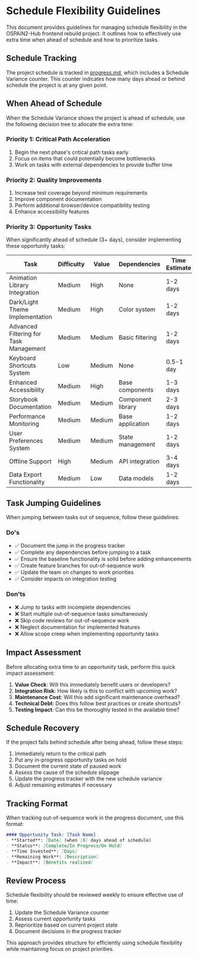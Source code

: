 # Schedule Flexibility Guidelines

This document provides guidelines for managing schedule flexibility in the OSPAiN2-Hub frontend rebuild project. It outlines how to effectively use extra time when ahead of schedule and how to prioritize tasks.

## Schedule Tracking

The project schedule is tracked in [progress.md](./progress.md), which includes a Schedule Variance counter. This counter indicates how many days ahead or behind schedule the project is at any given point.

## When Ahead of Schedule

When the Schedule Variance shows the project is ahead of schedule, use the following decision tree to allocate the extra time:

### Priority 1: Critical Path Acceleration

1. Begin the next phase's critical path tasks early
2. Focus on items that could potentially become bottlenecks
3. Work on tasks with external dependencies to provide buffer time

### Priority 2: Quality Improvements

1. Increase test coverage beyond minimum requirements
2. Improve component documentation
3. Perform additional browser/device compatibility testing
4. Enhance accessibility features

### Priority 3: Opportunity Tasks

When significantly ahead of schedule (3+ days), consider implementing these opportunity tasks:

| Task | Difficulty | Value | Dependencies | Time Estimate |
|------|------------|-------|--------------|---------------|
| Animation Library Integration | Medium | High | None | 1-2 days |
| Dark/Light Theme Implementation | Medium | High | Color system | 1-2 days |
| Advanced Filtering for Task Management | Medium | Medium | Basic filtering | 1-2 days |
| Keyboard Shortcuts System | Low | Medium | None | 0.5-1 day |
| Enhanced Accessibility | Medium | High | Base components | 1-3 days |
| Storybook Documentation | Medium | Medium | Component library | 2-3 days |
| Performance Monitoring | Medium | Medium | Base application | 1-2 days |
| User Preferences System | Medium | Medium | State management | 1-2 days |
| Offline Support | High | Medium | API integration | 3-4 days |
| Data Export Functionality | Medium | Low | Data models | 1-2 days |

## Task Jumping Guidelines

When jumping between tasks out of sequence, follow these guidelines:

### Do's

- ✅ Document the jump in the progress tracker
- ✅ Complete any dependencies before jumping to a task
- ✅ Ensure the baseline functionality is solid before adding enhancements
- ✅ Create feature branches for out-of-sequence work
- ✅ Update the team on changes to work priorities
- ✅ Consider impacts on integration testing

### Don'ts

- ❌ Jump to tasks with incomplete dependencies
- ❌ Start multiple out-of-sequence tasks simultaneously
- ❌ Skip code reviews for out-of-sequence work
- ❌ Neglect documentation for implemented features
- ❌ Allow scope creep when implementing opportunity tasks

## Impact Assessment

Before allocating extra time to an opportunity task, perform this quick impact assessment:

1. **Value Check**: Will this immediately benefit users or developers?
2. **Integration Risk**: How likely is this to conflict with upcoming work?
3. **Maintenance Cost**: Will this add significant maintenance overhead?
4. **Technical Debt**: Does this follow best practices or create shortcuts?
5. **Testing Impact**: Can this be thoroughly tested in the available time?

## Schedule Recovery

If the project falls behind schedule after being ahead, follow these steps:

1. Immediately return to the critical path
2. Put any in-progress opportunity tasks on hold
3. Document the current state of paused work
4. Assess the cause of the schedule slippage
5. Update the progress tracker with the new schedule variance
6. Adjust remaining estimates if necessary

## Tracking Format

When tracking out-of-sequence work in the progress document, use this format:

```markdown
#### Opportunity Task: [Task Name]
- **Started**: [Date] (when [X] days ahead of schedule)
- **Status**: [Complete/In Progress/On Hold]
- **Time Invested**: [Days]
- **Remaining Work**: [Description]
- **Impact**: [Benefits realized]
```

## Review Process

Schedule flexibility should be reviewed weekly to ensure effective use of time:

1. Update the Schedule Variance counter
2. Assess current opportunity tasks
3. Reprioritize based on current project state
4. Document decisions in the progress tracker

This approach provides structure for efficiently using schedule flexibility while maintaining focus on project priorities. 